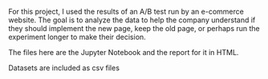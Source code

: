 For this project, I used the results of an A/B test run by an e-commerce website. The goal is to analyze the data to help the company understand if they should implement the new page, keep the old page, or perhaps run the experiment longer to make their decision.

The files here are the Jupyter  Notebook and the report for it in HTML.

Datasets are included as csv files
